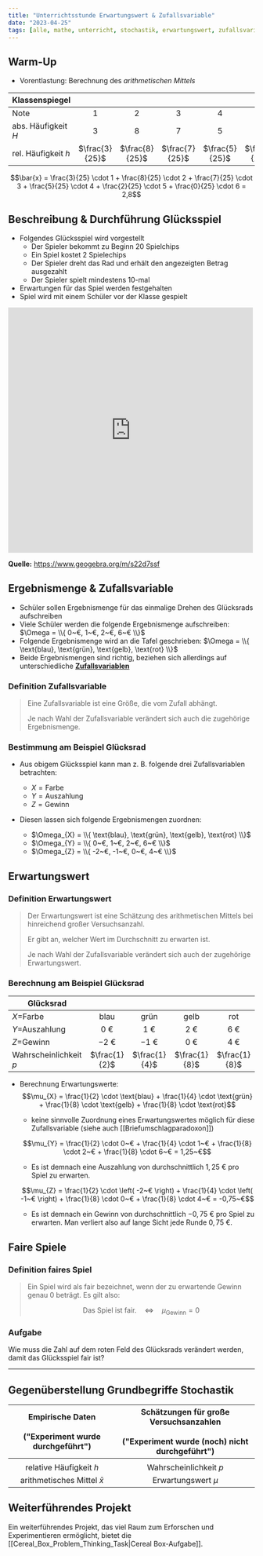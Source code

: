 ```yaml
---
title: "Unterrichtsstunde Erwartungswert & Zufallsvariable"
date: "2023-04-25"
tags: [alle, mathe, unterricht, stochastik, erwartungswert, zufallsvariable, fair, glücksrad, einführung, arithmetisches_mittel]
---
```



## Warm-Up

- Vorentlastung: Berechnung des *arithmetischen Mittels*

| Klassenspiegel      |                |                |                |                |                |                |
| ------------------- |:--------------:|:--------------:|:--------------:|:--------------:|:--------------:|:--------------:|
| Note                |       1        |       2        |       3        |       4        |       5        |       6        |
| abs. Häufigkeit $H$ |       3        |       8        |       7        |       5        |       2        |       0        |
| rel. Häufigkeit $h$ | $\frac{3}{25}$ | $\frac{8}{25}$ | $\frac{7}{25}$ | $\frac{5}{25}$ | $\frac{2}{25}$ | $\frac{0}{25}$ |

$$\bar{x} = \frac{3}{25} \cdot 1 + \frac{8}{25} \cdot 2 + \frac{7}{25} \cdot 3 + \frac{5}{25} \cdot 4 + \frac{2}{25} \cdot 5 + \frac{0}{25} \cdot 6 = 2,8$$


## Beschreibung & Durchführung Glücksspiel

- Folgendes Glücksspiel wird vorgestellt
	- Der Spieler bekommt zu Beginn $20$ Spielchips
	- Ein Spiel kostet $2$ Spielechips
	- Der Spieler dreht das Rad und erhält den angezeigten Betrag ausgezahlt
	- Der Spieler spielt mindestens $10$-mal
- Erwartungen für das Spiel werden festgehalten
- Spiel wird mit einem Schüler vor der Klasse gespielt



<iframe scrolling="no" title="Glücksrad" src="https://www.geogebra.org/material/iframe/id/s22d7ssf/width/700/height/700/border/888888/sfsb/true/smb/false/stb/false/stbh/false/ai/false/asb/false/sri/true/rc/false/ld/true/sdz/false/ctl/false" width="500px" height="500px" style="border:0px;"> </iframe>

**Quelle:** https://www.geogebra.org/m/s22d7ssf

## Ergebnismenge & Zufallsvariable

- Schüler sollen Ergebnismenge für das einmalige Drehen des Glücksrads aufschreiben
- Viele Schüler werden die folgende Ergebnismenge aufschreiben: $\Omega = \\{ 0~€, 1~€, 2~€, 6~€ \\}$
- Folgende Ergebnismenge wird an die Tafel geschrieben: $\Omega = \\{ \text{blau}, \text{grün}, \text{gelb}, \text{rot} \\}$
- Beide Ergebnismengen sind richtig, beziehen sich allerdings auf unterschiedliche **<u>Zufallsvariablen</u>**

### Definition Zufallsvariable

>Eine Zufallsvariable ist eine Größe, die vom Zufall abhängt. 
>
>Je nach Wahl der Zufallsvariable verändert sich auch die zugehörige Ergebnismenge.

### Bestimmung am Beispiel Glücksrad

- Aus obigem Glücksspiel kann man z. B. folgende drei Zufallsvariablen betrachten:
	- $X = \text{Farbe}$
	- $Y = \text{Auszahlung}$
	- $Z = \text{Gewinn}$

- Diesen lassen sich folgende Ergebnismengen zuordnen:
	- $\Omega_{X} = \\{ \text{blau}, \text{grün}, \text{gelb}, \text{rot} \\}$
	- $\Omega_{Y} = \\{ 0~€, 1~€, 2~€, 6~€ \\}$
	- $\Omega_{Z} = \\{ -2~€, -1~€, 0~€, 4~€ \\}$

## Erwartungswert

### Definition Erwartungswert

>Der Erwartungswert ist eine Schätzung des arithmetischen Mittels bei hinreichend großer Versuchsanzahl.
>
>Er gibt an, welcher Wert im Durchschnitt zu erwarten ist.
>
>Je nach Wahl der Zufallsvariable verändert sich auch der zugehörige Erwartungswert.


### Berechnung am Beispiel Glücksrad

| Glücksrad              |                |                |               |               |
| ---------------------- |:--------------:|:--------------:|:-------------:|:-------------:|
| $X$=Farbe              |      blau      |      grün      |     gelb      |      rot      |
| $Y$=Auszahlung         | $0~€$  | $1~€$  | $2~€$ | $6~€$ |
| $Z$=Gewinn             | $-2~€$ | $-1~€$ | $0~€$ | $4~€$ |
| Wahrscheinlichkeit $p$ | $\frac{1}{2}$  | $\frac{1}{4}$  | $\frac{1}{8}$ | $\frac{1}{8}$ |

- Berechnung Erwartungswerte:
	$$\mu_{X} = \frac{1}{2} \cdot \text{blau} + \frac{1}{4} \cdot \text{grün} + \frac{1}{8} \cdot \text{gelb} + \frac{1}{8} \cdot \text{rot}$$ 
	- keine sinnvolle Zuordnung eines Erwartungswertes möglich für diese Zufallsvariable (siehe auch [[Briefumschlagparadoxon]])
	
	$$\mu_{Y} = \frac{1}{2} \cdot 0~€ + \frac{1}{4} \cdot 1~€ + \frac{1}{8} \cdot 2~€ + \frac{1}{8} \cdot 6~€ = 1,25~€$$
	-  Es ist demnach eine Auszahlung von durchschnittlich $1,25~€$ pro Spiel zu erwarten. 
	
	$$\mu_{Z} = \frac{1}{2} \cdot \left( -2~€ \right) + \frac{1}{4} \cdot \left( -1~€ \right) + \frac{1}{8} \cdot 0~€ + \frac{1}{8} \cdot 4~€ = -0,75~€$$
	- Es ist demnach ein Gewinn von durchschnittlich $-0,75~€$ pro Spiel zu erwarten. Man verliert also auf lange Sicht jede Runde $0,75~€$.

## Faire Spiele

### Definition faires Spiel

>Ein Spiel wird als fair bezeichnet, wenn der zu erwartende Gewinn genau $0$ beträgt. Es gilt also:
>
>$$\text{Das Spiel ist fair.} \quad \Leftrightarrow \quad \mu_{\text{Gewinn}}=0$$

### Aufgabe

Wie muss die Zahl auf dem roten Feld des Glücksrads verändert werden, damit das Glücksspiel fair ist?

--- 
## Gegenüberstellung Grundbegriffe Stochastik

| Empirische Daten<br><br>("Experiment wurde durchgeführt") | Schätzungen für große Versuchsanzahlen<br><br>("Experiment wurde (noch) nicht durchgeführt") |
|:---------------------------------------------------------:|:--------------------------------------------------------------------------------------------:|
|                                                           |                                                                                              |
|                  relative Häufigkeit $h$                  |                                    Wahrscheinlichkeit $p$                                    |
|              arithmetisches Mittel $\bar{x}$              |                                     Erwartungswert $\mu$                                     |

## Weiterführendes Projekt

Ein weiterführendes Projekt, das viel Raum zum Erforschen und Experimentieren ermöglicht, bietet die [[Cereal_Box_Problem_Thinking_Task|Cereal Box-Aufgabe]].